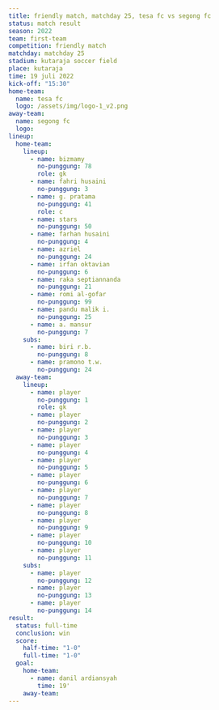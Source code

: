 ```yaml
---
title: friendly match, matchday 25, tesa fc vs segong fc
status: match result
season: 2022
team: first-team
competition: friendly match
matchday: matchday 25
stadium: kutaraja soccer field
place: kutaraja
time: 19 juli 2022
kick-off: "15:30"
home-team:
  name: tesa fc
  logo: /assets/img/logo-1_v2.png
away-team:
  name: segong fc
  logo: 
lineup:
  home-team:
    lineup:
      - name: bizmamy
        no-punggung: 78
        role: gk
      - name: fahri husaini
        no-punggung: 3
      - name: g. pratama
        no-punggung: 41
        role: c
      - name: stars
        no-punggung: 50
      - name: farhan husaini
        no-punggung: 4
      - name: azriel
        no-punggung: 24
      - name: irfan oktavian
        no-punggung: 6
      - name: raka septiannanda
        no-punggung: 21
      - name: romi al-gofar
        no-punggung: 99
      - name: pandu malik i.
        no-punggung: 25
      - name: a. mansur
        no-punggung: 7
    subs:
      - name: biri r.b.
        no-punggung: 8
      - name: pramono t.w.
        no-punggung: 24
  away-team:
    lineup:
      - name: player
        no-punggung: 1
        role: gk
      - name: player
        no-punggung: 2
      - name: player
        no-punggung: 3
      - name: player
        no-punggung: 4
      - name: player
        no-punggung: 5
      - name: player
        no-punggung: 6
      - name: player
        no-punggung: 7
      - name: player
        no-punggung: 8
      - name: player
        no-punggung: 9
      - name: player
        no-punggung: 10
      - name: player
        no-punggung: 11
    subs:
      - name: player
        no-punggung: 12
      - name: player
        no-punggung: 13
      - name: player
        no-punggung: 14
result:
  status: full-time
  conclusion: win
  score:
    half-time: "1-0"
    full-time: "1-0"
  goal:
    home-team:
      - name: danil ardiansyah
        time: 19'
    away-team:
---
```

